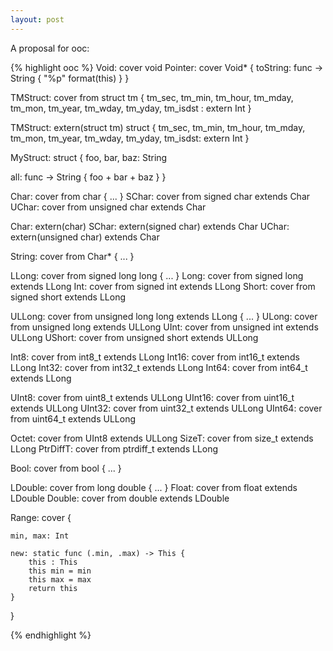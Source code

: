 ```yaml
---
layout: post
---
```


A proposal for ooc:

{% highlight ooc %}
Void: cover void
Pointer: cover Void* {
  toString: func -> String { "%p" format(this) }
}

TMStruct: cover from struct tm {
  tm_sec, tm_min, tm_hour, tm_mday, tm_mon, tm_year, tm_wday, tm_yday, tm_isdst : extern Int
}

TMStruct: extern(struct tm) struct {
  tm_sec, tm_min, tm_hour, tm_mday, tm_mon, tm_year, tm_wday, tm_yday, tm_isdst: extern Int
}

MyStruct: struct {
  foo, bar, baz: String

  all: func -> String {
    foo + bar + baz
  }
}

Char: cover from char { ... }
SChar: cover from signed char extends Char
UChar: cover from unsigned char extends Char

Char: extern(char)
SChar: extern(signed char) extends Char
UChar: extern(unsigned char) extends Char

String: cover from Char* { ... }

LLong: cover from signed long long { ... }
Long:  cover from signed long  extends LLong
Int:   cover from signed int   extends LLong
Short: cover from signed short extends LLong

ULLong: cover from unsigned long long extends LLong { ... }
ULong:  cover from unsigned long  extends ULLong
UInt:   cover from unsigned int   extends ULLong
UShort: cover from unsigned short extends ULLong

Int8:  cover from int8_t  extends LLong
Int16: cover from int16_t extends LLong
Int32: cover from int32_t extends LLong
Int64: cover from int64_t extends LLong

UInt8:  cover from uint8_t  extends ULLong
UInt16: cover from uint16_t extends ULLong
UInt32: cover from uint32_t extends ULLong
UInt64: cover from uint64_t extends ULLong

Octet: cover from UInt8 extends ULLong
SizeT: cover from size_t extends LLong
PtrDiffT: cover from ptrdiff_t extends LLong

Bool: cover from bool { ... }

LDouble: cover from long double { ... }
Float: cover from float extends LDouble
Double: cover from double extends LDouble

Range: cover {

    min, max: Int
    
    new: static func (.min, .max) -> This {
        this : This
        this min = min
        this max = max
        return this
    }

}

{% endhighlight %}

